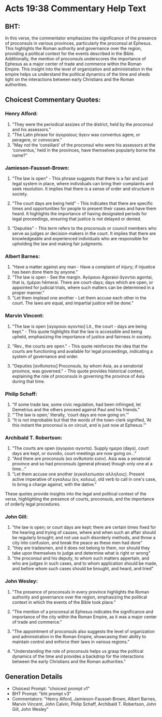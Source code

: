 # Acts 19:38 Commentary Help Text

## BHT:
In this verse, the commentator emphasizes the significance of the presence of proconsuls in various provinces, particularly the proconsul at Ephesus. This highlights the Roman authority and governance over the region, providing a political context for the events described in the Bible. Additionally, the mention of proconsuls underscores the importance of Ephesus as a major center of trade and commerce within the Roman Empire. This insight into the level of organization and administration in the empire helps us understand the political dynamics of the time and sheds light on the interactions between early Christians and the Roman authorities.

## Choicest Commentary Quotes:
### Henry Alford:
1. "They were the periodical assizes of the district, held by the proconsul and his assessors."
2. "The Latin phrase for ἀγοραίους ἄγειν was conventus agere, or peragere, or convocare."
3. "May not the ‘consiliarii’ of the proconsul who were his assessors at the ‘conventus,’ held in the provinces, have themselves popularly borne the name?"

### Jamieson-Fausset-Brown:
1. "The law is open" - This phrase suggests that there is a fair and just legal system in place, where individuals can bring their complaints and seek resolution. It implies that there is a sense of order and structure in society. 

2. "The court days are being held" - This indicates that there are specific times and opportunities for people to present their cases and have them heard. It highlights the importance of having designated periods for legal proceedings, ensuring that justice is not delayed or denied. 

3. "Deputies" - This term refers to the proconsuls or council members who serve as judges or decision-makers in the court. It implies that there are knowledgeable and experienced individuals who are responsible for upholding the law and making fair judgments.

### Albert Barnes:
1. "Have a matter against any man - Have a complaint of injury; if injustice has been done them by anyone."
2. "The law is open - See the margin. Ἀγόραιοι Agoraioi ἄγονται agontai, that is, ἡμέραι hēmerai. There are court-days; days which are open, or appointed for judicial trials, where such matters can be determined in a proper manner."
3. "Let them implead one another - Let them accuse each other in the court. The laws are equal, and impartial justice will be done."

### Marvin Vincent:
1. "The law is open [αγοραιοι αγονται] Lit., the court - days are being kept." - This quote highlights that the law is accessible and being upheld, emphasizing the importance of justice and fairness in society.

2. "Rev., the courts are open." - This quote reinforces the idea that the courts are functioning and available for legal proceedings, indicating a system of governance and order.

3. "Deputies [ανθυπατοι] Proconsuls, by whom Asia, as a senatorial province, was governed." - This quote provides historical context, explaining the role of proconsuls in governing the province of Asia during that time.

### Philip Schaff:
1. "If some trade law, some civic regulation, had been infringed, let Demetrius and the others proceed against Paul and his friends."
2. "‘The law is open;’ literally, ‘court days are now going on.’"
3. "It is not improbable but that the words of the town-clerk signified, ‘At this instant the proconsul is on circuit, and is just now at Ephesus.’"

### Archibald T. Robertson:
1. "The courts are open (αγοραιο αγοντα). Supply ημερα (days), court days are kept, or συνοδο, court-meetings are now going on..." 
2. "And there are proconsuls (κα ανθυπατο εισιν). Asia was a senatorial province and so had proconsuls (general phrase) though only one at a time..."
3. "Let them accuse one another (εγκαλειτωσαν αλληλοις). Present active imperative of εγκαλεω (εν, καλεω), old verb to call in one's case, to bring a charge against, with the dative."

These quotes provide insights into the legal and political context of the verse, highlighting the presence of courts, proconsuls, and the importance of orderly legal procedures.

### John Gill:
1. "the law is open; or court days are kept; there are certain times fixed for the hearing and trying of causes, where and when such an affair should be regularly brought; and not use such disorderly methods, and throw a city into confusion, and break the peace as these men had done"
2. "they are tradesmen, and it does not belong to them, nor should they take upon themselves to judge and determine what is right or wrong"
3. "the proconsul and his deputy, to whom such matters appertain, and who are judges in such cases, and to whom application should be made, and before whom such cases should be brought, and heard, and tried"

### John Wesley:
1. "The presence of proconsuls in every province highlights the Roman authority and governance over the region, emphasizing the political context in which the events of the Bible took place."

2. "The mention of a proconsul at Ephesus indicates the significance and importance of the city within the Roman Empire, as it was a major center of trade and commerce."

3. "The appointment of proconsuls also suggests the level of organization and administration in the Roman Empire, showcasing their ability to maintain control and enforce their laws in various regions."

4. "Understanding the role of proconsuls helps us grasp the political dynamics of the time and provides a backdrop for the interactions between the early Christians and the Roman authorities."


## Generation Details
- Choicest Prompt: "choicest prompt v1"
- BHT Prompt: "bht prompt v3"
- Commentators: "Henry Alford, Jamieson-Fausset-Brown, Albert Barnes, Marvin Vincent, John Calvin, Philip Schaff, Archibald T. Robertson, John Gill, John Wesley"

